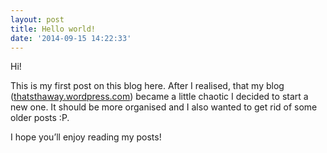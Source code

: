 ```yaml
---
layout: post
title: Hello world!
date: '2014-09-15 14:22:33'
---
```



Hi!

This is my first post on this blog here. After I realised, that my blog ([thatsthaway.wordpress.com](http://thatsthaway.wordpress.com "thatsthaway.wordpress.com")) became a little chaotic I decided to start a new one. It should be more organised and I also wanted to get rid of some older posts :P.

I hope you’ll enjoy reading my posts!


